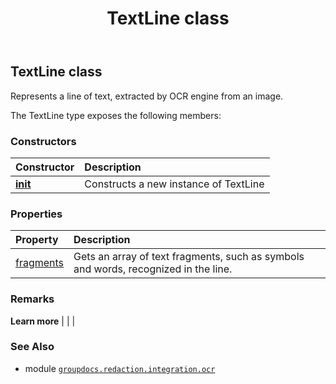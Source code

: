 ﻿---
title: TextLine class
second_title: GroupDocs.Redaction for Python via .NET API References
description: 
type: docs
url: /python-net/groupdocs.redaction.integration.ocr/textline/
is_root: false
weight: 40
---

## TextLine class

Represents a line of text, extracted by OCR engine from an image.



The TextLine type exposes the following members:

### Constructors
| Constructor | Description |
| :- | :- |
| [__init__](/redaction/python-net/groupdocs.redaction.integration.ocr/textline/__init__/#list) | Constructs a new instance of TextLine |


### Properties
| Property | Description |
| :- | :- |
| [fragments](/redaction/python-net/groupdocs.redaction.integration.ocr/textline/fragments) | Gets an array of text fragments, such as symbols and words, recognized in the line. |



### Remarks 


**Learn more** |
|
 |

### See Also
* module [`groupdocs.redaction.integration.ocr`](..)
